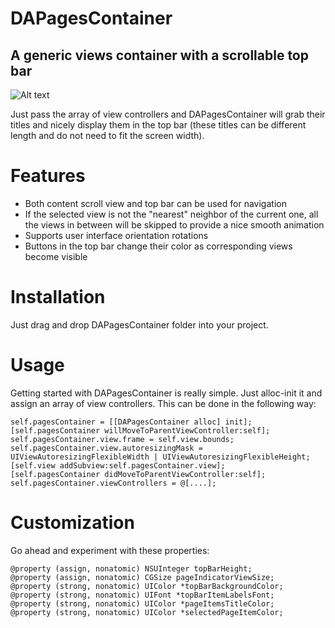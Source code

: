 DAPagesContainer
==============

A generic views container with a scrollable top bar
--------------

![Alt text](DAPagesContainer.gif)

Just pass the array of view controllers and DAPagesContainer will grab their titles and nicely display them in the top bar (these titles can be different length and do not need to fit the screen width).


Features
==============

- Both content scroll view and top bar can be used for navigation
- If the selected view  is not the "nearest" neighbor of the current one, all the views in between will be skipped to provide a nice smooth animation
- Supports user interface orientation rotations
- Buttons in the top bar change their color as corresponding views become visible


Installation
==============
 
Just drag and drop DAPagesContainer folder into your project.

Usage
==============

Getting started with DAPagesContainer is really simple. Just alloc-init it and assign an array of view controllers. This can be done in the following way:

    self.pagesContainer = [[DAPagesContainer alloc] init];
    [self.pagesContainer willMoveToParentViewController:self];
    self.pagesContainer.view.frame = self.view.bounds;
    self.pagesContainer.view.autoresizingMask = UIViewAutoresizingFlexibleWidth | UIViewAutoresizingFlexibleHeight;
    [self.view addSubview:self.pagesContainer.view];
    [self.pagesContainer didMoveToParentViewController:self];
    self.pagesContainer.viewControllers = @[....];


Customization
==============

Go ahead and experiment with these properties:

    @property (assign, nonatomic) NSUInteger topBarHeight;
    @property (assign, nonatomic) CGSize pageIndicatorViewSize;
    @property (strong, nonatomic) UIColor *topBarBackgroundColor;
    @property (strong, nonatomic) UIFont *topBarItemLabelsFont;
    @property (strong, nonatomic) UIColor *pageItemsTitleColor;
    @property (strong, nonatomic) UIColor *selectedPageItemColor;